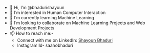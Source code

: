 - 👋 Hi, I’m @bhadurishayoun
- 👀 I’m interested in Human Computer Interaction
- 🌱 I’m currently learning Machine Learning
- 💞️ I’m looking to collaborate on Machine Learning Projects and Web Development Projects 
- 📫 How to reach me:-
     - Connect with me on LinkedIn: [Shayoun Bhaduri](https://www.linkedin.com/in/shayoun-bhaduri-0547381a3/"ShayounBhaduri")
     - Instagram Id- saahobhaduri

<!---
bhadurishayoun/bhadurishayoun is a ✨ special ✨ repository because its `README.md` (this file) appears on your GitHub profile.
You can click the Preview link to take a look at your changes.
--->
